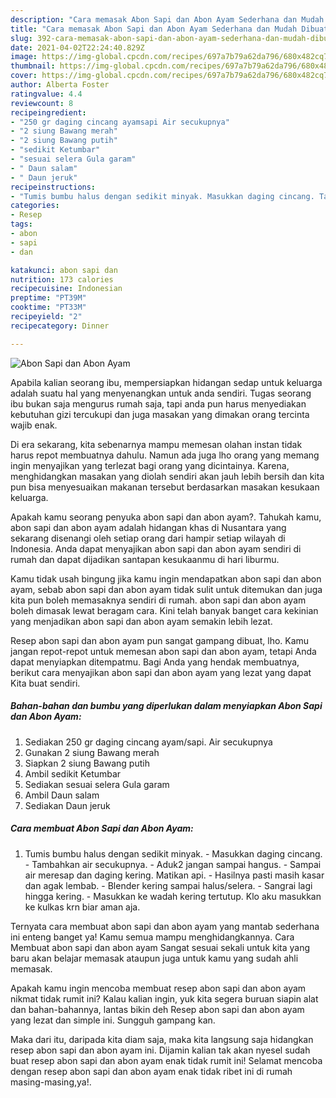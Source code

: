 ```yaml
---
description: "Cara memasak Abon Sapi dan Abon Ayam Sederhana dan Mudah Dibuat"
title: "Cara memasak Abon Sapi dan Abon Ayam Sederhana dan Mudah Dibuat"
slug: 392-cara-memasak-abon-sapi-dan-abon-ayam-sederhana-dan-mudah-dibuat
date: 2021-04-02T22:24:40.829Z
image: https://img-global.cpcdn.com/recipes/697a7b79a62da796/680x482cq70/abon-sapi-dan-abon-ayam-foto-resep-utama.jpg
thumbnail: https://img-global.cpcdn.com/recipes/697a7b79a62da796/680x482cq70/abon-sapi-dan-abon-ayam-foto-resep-utama.jpg
cover: https://img-global.cpcdn.com/recipes/697a7b79a62da796/680x482cq70/abon-sapi-dan-abon-ayam-foto-resep-utama.jpg
author: Alberta Foster
ratingvalue: 4.4
reviewcount: 8
recipeingredient:
- "250 gr daging cincang ayamsapi Air secukupnya"
- "2 siung Bawang merah"
- "2 siung Bawang putih"
- "sedikit Ketumbar"
- "sesuai selera Gula garam"
- " Daun salam"
- " Daun jeruk"
recipeinstructions:
- "Tumis bumbu halus dengan sedikit minyak. Masukkan daging cincang. Tambahkan air secukupnya. Aduk2 jangan sampai hangus. Sampai air meresap dan daging kering. Matikan api. Hasilnya pasti masih kasar dan agak lembab. Blender kering sampai halus/selera. Sangrai lagi hingga kering. Masukkan ke wadah kering tertutup. Klo aku masukkan ke kulkas krn biar aman aja."
categories:
- Resep
tags:
- abon
- sapi
- dan

katakunci: abon sapi dan 
nutrition: 173 calories
recipecuisine: Indonesian
preptime: "PT39M"
cooktime: "PT33M"
recipeyield: "2"
recipecategory: Dinner

---
```



![Abon Sapi dan Abon Ayam](https://img-global.cpcdn.com/recipes/697a7b79a62da796/680x482cq70/abon-sapi-dan-abon-ayam-foto-resep-utama.jpg)

Apabila kalian seorang ibu, mempersiapkan hidangan sedap untuk keluarga adalah suatu hal yang menyenangkan untuk anda sendiri. Tugas seorang ibu bukan saja mengurus rumah saja, tapi anda pun harus menyediakan kebutuhan gizi tercukupi dan juga masakan yang dimakan orang tercinta wajib enak.

Di era  sekarang, kita sebenarnya mampu memesan olahan instan tidak harus repot membuatnya dahulu. Namun ada juga lho orang yang memang ingin menyajikan yang terlezat bagi orang yang dicintainya. Karena, menghidangkan masakan yang diolah sendiri akan jauh lebih bersih dan kita pun bisa menyesuaikan makanan tersebut berdasarkan masakan kesukaan keluarga. 



Apakah kamu seorang penyuka abon sapi dan abon ayam?. Tahukah kamu, abon sapi dan abon ayam adalah hidangan khas di Nusantara yang sekarang disenangi oleh setiap orang dari hampir setiap wilayah di Indonesia. Anda dapat menyajikan abon sapi dan abon ayam sendiri di rumah dan dapat dijadikan santapan kesukaanmu di hari liburmu.

Kamu tidak usah bingung jika kamu ingin mendapatkan abon sapi dan abon ayam, sebab abon sapi dan abon ayam tidak sulit untuk ditemukan dan juga kita pun boleh memasaknya sendiri di rumah. abon sapi dan abon ayam boleh dimasak lewat beragam cara. Kini telah banyak banget cara kekinian yang menjadikan abon sapi dan abon ayam semakin lebih lezat.

Resep abon sapi dan abon ayam pun sangat gampang dibuat, lho. Kamu jangan repot-repot untuk memesan abon sapi dan abon ayam, tetapi Anda dapat menyiapkan ditempatmu. Bagi Anda yang hendak membuatnya, berikut cara menyajikan abon sapi dan abon ayam yang lezat yang dapat Kita buat sendiri.

<!--inarticleads1-->

##### Bahan-bahan dan bumbu yang diperlukan dalam menyiapkan Abon Sapi dan Abon Ayam:

1. Sediakan 250 gr daging cincang ayam/sapi. Air secukupnya
1. Gunakan 2 siung Bawang merah
1. Siapkan 2 siung Bawang putih
1. Ambil sedikit Ketumbar
1. Sediakan sesuai selera Gula garam
1. Ambil  Daun salam
1. Sediakan  Daun jeruk




<!--inarticleads2-->

##### Cara membuat Abon Sapi dan Abon Ayam:

1. Tumis bumbu halus dengan sedikit minyak. - Masukkan daging cincang. - Tambahkan air secukupnya. - Aduk2 jangan sampai hangus. - Sampai air meresap dan daging kering. Matikan api. - Hasilnya pasti masih kasar dan agak lembab. - Blender kering sampai halus/selera. - Sangrai lagi hingga kering. - Masukkan ke wadah kering tertutup. Klo aku masukkan ke kulkas krn biar aman aja.




Ternyata cara membuat abon sapi dan abon ayam yang mantab sederhana ini enteng banget ya! Kamu semua mampu menghidangkannya. Cara Membuat abon sapi dan abon ayam Sangat sesuai sekali untuk kita yang baru akan belajar memasak ataupun juga untuk kamu yang sudah ahli memasak.

Apakah kamu ingin mencoba membuat resep abon sapi dan abon ayam nikmat tidak rumit ini? Kalau kalian ingin, yuk kita segera buruan siapin alat dan bahan-bahannya, lantas bikin deh Resep abon sapi dan abon ayam yang lezat dan simple ini. Sungguh gampang kan. 

Maka dari itu, daripada kita diam saja, maka kita langsung saja hidangkan resep abon sapi dan abon ayam ini. Dijamin kalian tak akan nyesel sudah buat resep abon sapi dan abon ayam enak tidak rumit ini! Selamat mencoba dengan resep abon sapi dan abon ayam enak tidak ribet ini di rumah masing-masing,ya!.

